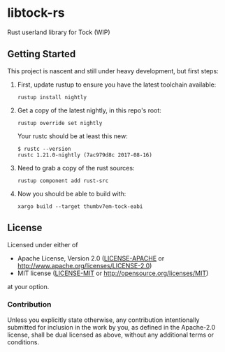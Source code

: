 # libtock-rs
Rust userland library for Tock (WIP)

## Getting Started

This project is nascent and still under heavy development, but first steps:

1. First, update rustup to ensure you have the latest toolchain available:

    `rustup install nightly`

2. Get a copy of the latest nightly, in this repo's root:

    `rustup override set nightly`

    Your rustc should be at least this new:
    ```
    $ rustc --version
    rustc 1.21.0-nightly (7ac979d8c 2017-08-16)
    ```

3. Need to grab a copy of the rust sources:

    `rustup component add rust-src`

4. Now you should be able to build with:

    `xargo build --target thumbv7em-tock-eabi`


## License

Licensed under either of

 * Apache License, Version 2.0
   ([LICENSE-APACHE](LICENSE-APACHE) or http://www.apache.org/licenses/LICENSE-2.0)
 * MIT license
   ([LICENSE-MIT](LICENSE-MIT) or http://opensource.org/licenses/MIT)

at your option.

### Contribution

Unless you explicitly state otherwise, any contribution intentionally submitted
for inclusion in the work by you, as defined in the Apache-2.0 license, shall be
dual licensed as above, without any additional terms or conditions.
